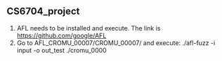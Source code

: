 ## CS6704_project
1. AFL needs to be installed and execute. The link is https://github.com/google/AFL
2. Go to AFL_CROMU_00007/CROMU_00007/ and execute: ./afl-fuzz -i input -o out_test ./cromu_0000 
